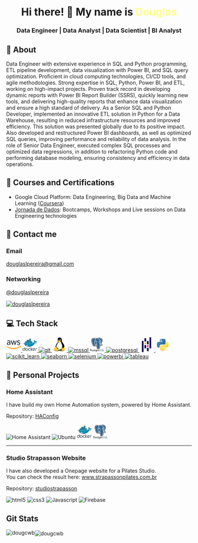 <h1 align="center"> Hi there! 👋 My name is <span style="color:#FF8">Douglas</h1>

<h3 align="center">Data Engineer | Data Analyst | Data Scientist | BI Analyst</h3>

<!--

<a href="https://github.com/ryo-ma/github-profile-trophy"><h2>🏆 Github Profile Trophy</h2></a>
<p align="left"> <a href="https://github.com/ryo-ma/github-profile-trophy"><img src="https://github-profile-trophy.vercel.app/?username=dougcwb&theme=onedark&no-frame=true" alt="dougcwb" /></a> </p>
<img alt="Static Badge" src="https://img.shields.io/badge/Experience-15%20years-red">
-->
<h2>💬 About</h2>
<p align="left">Data Engineer with extensive experience in SQL and Python programming, ETL pipeline development, data visualization with Power BI, and SQL query optimization. Proficient in cloud computing technologies, CI/CD tools, and agile methodologies. Strong expertise in SQL, Python, Power BI, and ETL, working on high-impact projects. Proven track record in developing dynamic reports with Power BI Report Builder (SSRS), quickly learning new tools, and delivering high-quality reports that enhance data visualization and ensure a high standard of delivery. As a Senior SQL and Python Developer, implemented an innovative ETL solution in Python for a Data Warehouse, resulting in reduced infrastructure resources and improved efficiency. This solution was presented globally due to its positive impact. Also developed and restructured Power BI dashboards, as well as optimized SQL queries, improving performance and reliability of data analysis. In the role of Senior Data Engineer, executed complex SQL processes and optimized data regressions, in addition to refactoring Python code and performing database modeling, ensuring consistency and efficiency in data operations.</p>

<h2>🌱 Courses and Certifications</h2>
<ul>
<li>Google Cloud Platform: Data Engineering, Big Data and Machine Learning (<a href="https://www.coursera.org/account/accomplishments/specialization/ESBWG2R2C7XZ" target="blank">Coursera</a>)</li>
<li><a href="https://suajornadadedados.com.br/" target="blank">Jornada de Dados</a>: Bootcamps, Workshops and Live sessions on Data Engineering technologies</li>
</ul>


<h2>📧 Contact me</h2>
<h3 align="left">Email</h3>
<p align="left"><a href="mailto:douglaslpereira@gmail.com">douglaslpereira@gmail.com</a></p>

<h3 align="left">Networking</h3>
<p align="left"> <a href="https://linkedin.com/in/douglaslpereira" target="blank">@douglaslpereira</a></p>
<p align="left">
<a href="https://linkedin.com/in/douglaslpereira" target="blank"><img align="center" src="https://raw.githubusercontent.com/rahuldkjain/github-profile-readme-generator/master/src/images/icons/Social/linked-in-alt.svg" alt="douglaslpereira" height="40" /></a>
</p>

<h2>💻 Tech Stack</h2>
<p align="left"><a href="https://aws.amazon.com" target="_blank" rel="noreferrer"> <img src="https://raw.githubusercontent.com/devicons/devicon/master/icons/amazonwebservices/amazonwebservices-original-wordmark.svg" alt="aws" height="40"/> </a> 
<a href="https://www.docker.com/" target="_blank" rel="noreferrer"> <img src="https://raw.githubusercontent.com/devicons/devicon/master/icons/docker/docker-original-wordmark.svg" alt="docker" height="40"/> </a> 
<a href="https://git-scm.com/" target="_blank" rel="noreferrer"> <img src="https://www.vectorlogo.zone/logos/git-scm/git-scm-icon.svg" alt="git" height="40"/> </a> 
<a href="https://www.linux.org/" target="_blank" rel="noreferrer"> <img src="https://raw.githubusercontent.com/devicons/devicon/master/icons/linux/linux-original.svg" alt="linux" height="40"/> </a> 
<a href="https://www.microsoft.com/en-us/sql-server" target="_blank" rel="noreferrer"> <img src="https://www.svgrepo.com/show/303229/microsoft-sql-server-logo.svg" alt="mssql" height="40"/> </a> <a href="https://www.postgresql.org" target="_blank" rel="noreferrer"> <img src="https://raw.githubusercontent.com/devicons/devicon/master/icons/postgresql/postgresql-original-wordmark.svg" alt="postgresql" height="40"/> </a> 
<a href="https://www.oracle.com/database/" target="_blank" rel="noreferrer"> <img src="https://www.svgrepo.com/show/355152/oracle.svg" alt="postgresql" height="40"/> </a>
<a href="https://pandas.pydata.org/" target="_blank" rel="noreferrer"> <img src="https://raw.githubusercontent.com/devicons/devicon/2ae2a900d2f041da66e950e4d48052658d850630/icons/pandas/pandas-original.svg" alt="pandas" height="40"/> </a> <a href="https://www.python.org" target="_blank" rel="noreferrer"> <img src="https://raw.githubusercontent.com/devicons/devicon/master/icons/python/python-original.svg" alt="python" height="40"/> </a> <a href="https://scikit-learn.org/" target="_blank" rel="noreferrer"> <img src="https://upload.wikimedia.org/wikipedia/commons/0/05/Scikit_learn_logo_small.svg" alt="scikit_learn" height="40"/> </a> <a href="https://seaborn.pydata.org/" target="_blank" rel="noreferrer"> <img src="https://seaborn.pydata.org/_images/logo-mark-lightbg.svg" alt="seaborn" height="40"/> </a> <a href="https://www.selenium.dev" target="_blank" rel="noreferrer"> <img src="https://raw.githubusercontent.com/detain/svg-logos/780f25886640cef088af994181646db2f6b1a3f8/svg/selenium-logo.svg" alt="selenium" height="40"/> </a> <a href="https://app.powerbi.com/" target="_blank" rel="noreferrer"> <img src="https://www.svgrepo.com/show/473761/powerbi.svg" alt="powerbi" height="40"/> </a> <a href="https://app.powerbi.com/" target="_blank" rel="noreferrer"> <img src="https://seeklogo.com/images/D/dbt-logo-E4B0ED72A2-seeklogo.com.png" alt="tableau" height="40"/> </a> </p>



<h2>🔭 Personal Projects</h2>
<h3>Home Assistant</h3>
<p align="left">I have build my own Home Automation system, powered by Home Assistant.</p>
<p align="left">
Repository: <a href="https://github.com/dougcwb/HAConfig" target="_blank" rel="noreferrer">HAConfig</a></p>
<p align="left">
<img src="https://upload.wikimedia.org/wikipedia/en/thumb/4/49/Home_Assistant_logo_%282023%29.svg/240px-Home_Assistant_logo_%282023%29.svg.png" alt="Home Assistant" height="40"/> <img src="https://www.svgrepo.com/show/452122/ubuntu.svg" alt="Ubuntu" height="40"/> <img src="https://raw.githubusercontent.com/devicons/devicon/master/icons/docker/docker-original-wordmark.svg" alt="docker" height="40"/> <img src="https://raw.githubusercontent.com/devicons/devicon/master/icons/postgresql/postgresql-original-wordmark.svg" alt="postgresql" height="40"/> 
</p>
<hr>
<h3>Studio Strapasson Website</h3>
<p align="left">I have also developed a Onepage website for a Pilates Studio. <br>You can check the result here: <a href="https://strapassonpilates.com.br/" target="_blank" rel="noreferrer">www.strapassonpilates.com.br</a></p>
<p align="left">Repository: <a href="https://github.com/dougcwb/studiostrapasson" target="_blank" rel="Github">studiostrapasson</a> </p>
<p align="left">
    <img src="https://www.svgrepo.com/show/387812/html-five.svg" alt="html5" height="40"/>
    <img src="https://www.svgrepo.com/show/378409/css-fill.svg" alt="css3" height="40"/>
    <img src="https://www.svgrepo.com/show/349419/javascript.svg" alt="Javascript" height="40"/>
    <img src="https://www.svgrepo.com/show/373595/firebase.svg" alt="Firebase" height="40"/>
</p>
<h2>Git Stats</h2>
<p><img align="left" src="https://github-readme-stats.vercel.app/api/top-langs?username=dougcwb&show_icons=true&locale=en&layout=compact" alt="dougcwb" /></p>

<p><img align="center" src="https://github-readme-streak-stats.herokuapp.com/?user=dougcwb&" alt="dougcwb" /></p>

<!--
<p>&nbsp;<img align="center" src="https://github-readme-stats.vercel.app/api?username=dougcwb&show_icons=true&locale=en" alt="dougcwb" /></p>
[![dougcwb's GitHub | Stats](https://stats.quira.sh/dougcwb/github?theme=dark)](https://quira.sh?utm_source=widgets&utm_campaign=dougcwb)
-->